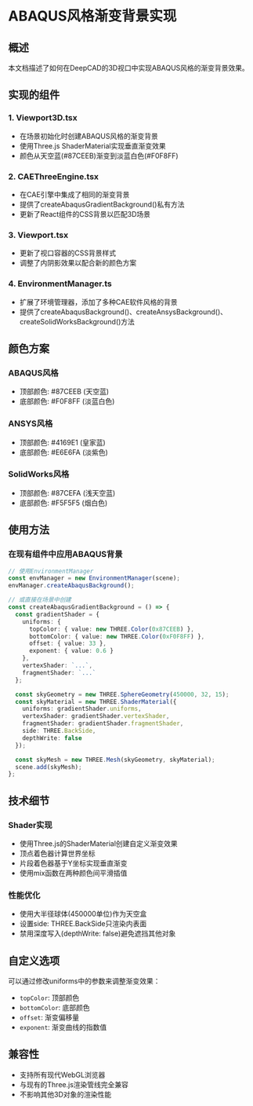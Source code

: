 # ABAQUS风格渐变背景实现

## 概述

本文档描述了如何在DeepCAD的3D视口中实现ABAQUS风格的渐变背景效果。

## 实现的组件

### 1. Viewport3D.tsx
- 在场景初始化时创建ABAQUS风格的渐变背景
- 使用Three.js ShaderMaterial实现垂直渐变效果
- 颜色从天空蓝(#87CEEB)渐变到淡蓝白色(#F0F8FF)

### 2. CAEThreeEngine.tsx
- 在CAE引擎中集成了相同的渐变背景
- 提供了createAbaqusGradientBackground()私有方法
- 更新了React组件的CSS背景以匹配3D场景

### 3. Viewport.tsx
- 更新了视口容器的CSS背景样式
- 调整了内阴影效果以配合新的颜色方案

### 4. EnvironmentManager.ts
- 扩展了环境管理器，添加了多种CAE软件风格的背景
- 提供了createAbaqusBackground()、createAnsysBackground()、createSolidWorksBackground()方法

## 颜色方案

### ABAQUS风格
- 顶部颜色: #87CEEB (天空蓝)
- 底部颜色: #F0F8FF (淡蓝白色)

### ANSYS风格
- 顶部颜色: #4169E1 (皇家蓝)
- 底部颜色: #E6E6FA (淡紫色)

### SolidWorks风格
- 顶部颜色: #87CEFA (浅天空蓝)
- 底部颜色: #F5F5F5 (烟白色)

## 使用方法

### 在现有组件中应用ABAQUS背景

```typescript
// 使用EnvironmentManager
const envManager = new EnvironmentManager(scene);
envManager.createAbaqusBackground();

// 或直接在场景中创建
const createAbaqusGradientBackground = () => {
  const gradientShader = {
    uniforms: {
      topColor: { value: new THREE.Color(0x87CEEB) },
      bottomColor: { value: new THREE.Color(0xF0F8FF) },
      offset: { value: 33 },
      exponent: { value: 0.6 }
    },
    vertexShader: `...`,
    fragmentShader: `...`
  };

  const skyGeometry = new THREE.SphereGeometry(450000, 32, 15);
  const skyMaterial = new THREE.ShaderMaterial({
    uniforms: gradientShader.uniforms,
    vertexShader: gradientShader.vertexShader,
    fragmentShader: gradientShader.fragmentShader,
    side: THREE.BackSide,
    depthWrite: false
  });

  const skyMesh = new THREE.Mesh(skyGeometry, skyMaterial);
  scene.add(skyMesh);
};
```

## 技术细节

### Shader实现
- 使用Three.js的ShaderMaterial创建自定义渐变效果
- 顶点着色器计算世界坐标
- 片段着色器基于Y坐标实现垂直渐变
- 使用mix函数在两种颜色间平滑插值

### 性能优化
- 使用大半径球体(450000单位)作为天空盒
- 设置side: THREE.BackSide只渲染内表面
- 禁用深度写入(depthWrite: false)避免遮挡其他对象

## 自定义选项

可以通过修改uniforms中的参数来调整渐变效果：
- `topColor`: 顶部颜色
- `bottomColor`: 底部颜色  
- `offset`: 渐变偏移量
- `exponent`: 渐变曲线的指数值

## 兼容性

- 支持所有现代WebGL浏览器
- 与现有的Three.js渲染管线完全兼容
- 不影响其他3D对象的渲染性能